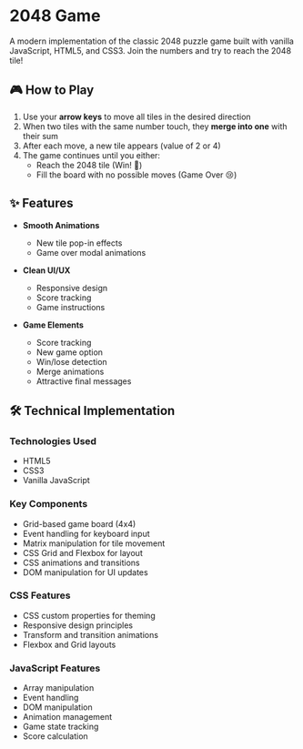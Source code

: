 # 2048 Game

A modern implementation of the classic 2048 puzzle game built with vanilla JavaScript, HTML5, and CSS3. Join the numbers and try to reach the 2048 tile!

## 🎮 How to Play

1. Use your **arrow keys** to move all tiles in the desired direction
2. When two tiles with the same number touch, they **merge into one** with their sum
3. After each move, a new tile appears (value of 2 or 4)
4. The game continues until you either:
   - Reach the 2048 tile (Win! 🎉)
   - Fill the board with no possible moves (Game Over 😢)

## ✨ Features

- **Smooth Animations**

  - New tile pop-in effects
  - Game over modal animations

- **Clean UI/UX**

  - Responsive design
  - Score tracking
  - Game instructions

- **Game Elements**
  - Score tracking
  - New game option
  - Win/lose detection
  - Merge animations
  - Attractive final messages

## 🛠 Technical Implementation

### Technologies Used

- HTML5
- CSS3
- Vanilla JavaScript

### Key Components

- Grid-based game board (4x4)
- Event handling for keyboard input
- Matrix manipulation for tile movement
- CSS Grid and Flexbox for layout
- CSS animations and transitions
- DOM manipulation for UI updates

### CSS Features

- CSS custom properties for theming
- Responsive design principles
- Transform and transition animations
- Flexbox and Grid layouts

### JavaScript Features

- Array manipulation
- Event handling
- DOM manipulation
- Animation management
- Game state tracking
- Score calculation
